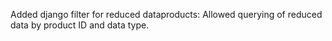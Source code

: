 Added django filter for reduced dataproducts: Allowed querying of reduced data by product ID and data type.